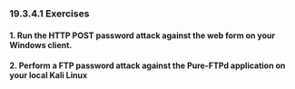 ### 19.3.4.1 Exercises
#### 1. Run the HTTP POST password attack against the web form on your Windows client.



#### 2. Perform a FTP password attack against the Pure-FTPd application on your local Kali Linux

